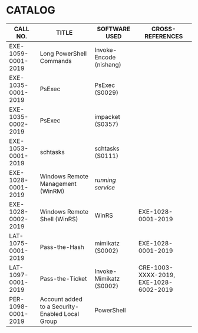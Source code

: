 # CATALOG

CALL NO. | TITLE | SOFTWARE USED | CROSS-REFERENCES
--- | --- | --- | ---
EXE-1059-0001-2019 | Long PowerShell Commands    | Invoke-Encode (nishang) | 
EXE-1035-0001-2019 | PsExec                      | PsExec (S0029)          |
EXE-1035-0002-2019 | PsExec                      | impacket (S0357)        |
EXE-1053-0001-2019 | schtasks                    | schtasks (S0111)        | 
EXE-1028-0001-2019 | Windows Remote Management (WinRM)  | *running service*       |
EXE-1028-0002-2019 | Windows Remote Shell (WinRS)       | WinRS                   | EXE-1028-0001-2019
LAT-1075-0001-2019 | Pass-the-Hash               | mimikatz (S0002)        | EXE-1028-0001-2019
LAT-1097-0001-2019 | Pass-the-Ticket             | Invoke-Mimikatz (S0002) | CRE-1003-XXXX-2019, EXE-1028-6002-2019
PER-1098-0001-2019 | Account added to a Security-Enabled Local Group | PowerShell | 